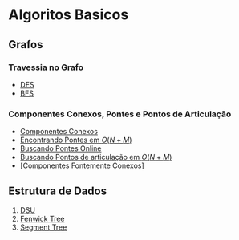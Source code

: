 # Algoritos Basicos

## Grafos

### Travessia no Grafo

- [DFS](./Algoritmos_Basicos/Grafos/Percorrer%20Grafos/DFS.cpp)
- [BFS](./algoritmos_Basicos/Grafos/Percorrer%20Grafos/BFS.cpp)

### Componentes Conexos, Pontes e Pontos de Articulação

- [Componentes Conexos](./Algoritmos_Basicos/Grafos/Connected%20components,%20bridges,%20articulations%20points/Finding%20Connected%20Components.cpp)
- [Encontrando Pontes em $O(N + M)$](./encontrando.md)
- [Buscando Pontes Online]()
- [Buscando Pontos de articulação em $O(N + M)$](./buscando.md)
- [Componentes Fontemente Conexos] 

## Estrutura de Dados

1. [DSU](./DSU.md)
2. [Fenwick Tree](./FenwickTree.md)
3. [Segment Tree](./SegmentTree.md)